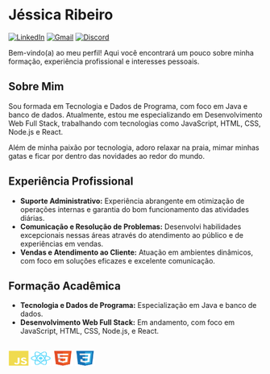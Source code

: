 # Jéssica Ribeiro

[![LinkedIn](https://img.shields.io/badge/-LinkedIn-blue)](https://www.linkedin.com/in/jéssica-ribeiro-273971245/)
[![Gmail](https://img.shields.io/badge/-Gmail-D14836)](mailto:jessiribeirob@gmail.com)
[![Discord](https://img.shields.io/badge/-Discord-7289DA)](https://discordapp.com/users/jessicaribeirob)

Bem-vindo(a) ao meu perfil! Aqui você encontrará um pouco sobre minha formação, experiência profissional e interesses pessoais.
## Sobre Mim
Sou formada em Tecnologia e Dados de Programa, com foco em Java e banco de dados. Atualmente, estou me especializando em Desenvolvimento Web Full Stack, trabalhando com tecnologias como JavaScript, HTML, CSS, Node.js e React.

Além de minha paixão por tecnologia, adoro relaxar na praia, mimar minhas gatas e ficar por dentro das novidades ao redor do mundo.

## Experiência Profissional
- **Suporte Administrativo:** Experiência abrangente em otimização de operações internas e garantia do bom funcionamento das atividades diárias.
- **Comunicação e Resolução de Problemas:** Desenvolvi habilidades excepcionais nessas áreas através do atendimento ao público e de experiências em vendas.
- **Vendas e Atendimento ao Cliente:** Atuação em ambientes dinâmicos, com foco em soluções eficazes e excelente comunicação.

## Formação Acadêmica
- **Tecnologia e Dados de Programa:** Especialização em Java e banco de dados.
- **Desenvolvimento Web Full Stack:** Em andamento, com foco em JavaScript, HTML, CSS, Node.js, e React.

<div style="display: inline_block"><br>
  <img align="center" alt="jessica-Js" height="30" width="40" src="https://raw.githubusercontent.com/devicons/devicon/master/icons/javascript/javascript-plain.svg">
  <img align="center" alt="jessica-React" height="30" width="40" src="https://raw.githubusercontent.com/devicons/devicon/master/icons/react/react-original.svg">
  <img align="center" alt="jessica-HTML" height="30" width="40" src="https://raw.githubusercontent.com/devicons/devicon/master/icons/html5/html5-original.svg">
  <img align="center" alt="jessica-CSS" height="30" width="40" src="https://raw.githubusercontent.com/devicons/devicon/master/icons/css3/css3-original.svg">
</div>
